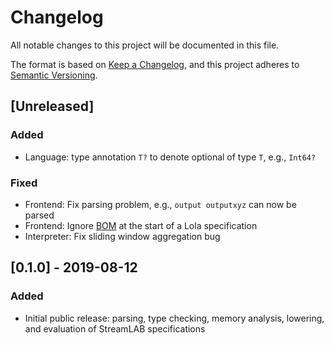 # Changelog
All notable changes to this project will be documented in this file.

The format is based on [Keep a Changelog](https://keepachangelog.com/en/1.0.0/),
and this project adheres to [Semantic Versioning](https://semver.org/spec/v2.0.0.html).

## [Unreleased]
### Added
- Language: type annotation `T?` to denote optional of type `T`, e.g., `Int64?`

### Fixed
- Frontend: Fix parsing problem, e.g., `output outputxyz` can now be parsed
- Frontend: Ignore [BOM](https://de.wikipedia.org/wiki/Byte_Order_Mark) at the start of a Lola specification
- Interpreter: Fix sliding window aggregation bug


## [0.1.0] - 2019-08-12
### Added
- Initial public release: parsing, type checking, memory analysis, lowering, and evaluation of StreamLAB specifications

